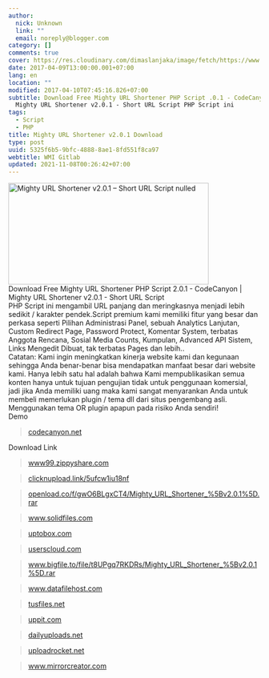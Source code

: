 ```yaml
---
author:
  nick: Unknown
  link: ""
  email: noreply@blogger.com
category: []
comments: true
cover: https://res.cloudinary.com/dimaslanjaka/image/fetch/https://www.jojothemes.com/wp-content/uploads/2016/07/Mighty-URL-Shortener-v1.0.1-%E2%80%93-Short-URL-Script.jpg
date: 2017-04-09T13:00:00.001+07:00
lang: en
location: ""
modified: 2017-04-10T07:45:16.826+07:00
subtitle: Download Free Mighty URL Shortener PHP Script .0.1 - CodeCanyon |
  Mighty URL Shortener v2.0.1 - Short URL Script PHP Script ini
tags:
  - Script
  - PHP
title: Mighty URL Shortener v2.0.1 Download
type: post
uuid: 5325f6b5-9bfc-4888-8ae1-8fd551f8ca97
webtitle: WMI Gitlab
updated: 2021-11-08T00:26:42+07:00
---
```


<div dir="ltr" style="text-align: left;" trbidi="on"><div><img alt="Mighty URL Shortener v2.0.1 – Short URL Script nulled" height="203" src="https://res.cloudinary.com/dimaslanjaka/image/fetch/https://www.jojothemes.com/wp-content/uploads/2016/07/Mighty-URL-Shortener-v1.0.1-%E2%80%93-Short-URL-Script.jpg" title="Mighty URL Shortener v2.0.1 – Short URL Script nulled" width="400"> </div><div><div></div><div>Download Free Mighty URL Shortener PHP Script 2.0.1 - CodeCanyon |    Mighty URL Shortener v2.0.1 - Short URL Script   <br><div>PHP Script ini mengambil URL panjang dan meringkasnya menjadi     lebih sedikit / karakter pendek.Script premium kami memiliki     fitur yang besar dan perkasa seperti Pilihan Administrasi     Panel, sebuah Analytics Lanjutan, Custom Redirect Page,     Password Protect, Komentar System, terbatas Anggota Rencana,     Sosial Media Counts, Kumpulan, Advanced API Sistem, Links     Mengedit Dibuat, tak terbatas Pages dan lebih..    </div><div id="quads-ad2"><div>Catatan: Kami ingin meningkatkan kinerja website kami dan      kegunaan sehingga Anda benar-benar bisa mendapatkan manfaat      besar dari website kami. Hanya lebih satu hal adalah bahwa      Kami mempublikasikan semua konten hanya untuk tujuan      pengujian tidak untuk penggunaan komersial, jadi jika Anda      memiliki uang maka kami sangat menyarankan Anda untuk      membeli memerlukan plugin / tema dll dari situs pengembang      asli. Menggunakan tema OR plugin apapun pada risiko Anda      sendiri!     </div></div><div>Demo    </div><blockquote><div><a href="https://translate.googleusercontent.com/translate_c?depth=2&amp;langpair=auto%7Cid&amp;nv=1&amp;rurl=translate.google.com&amp;sp=nmt4&amp;u=https://blog.snfr.cf/go/aHR0cHM6Ly9hZGYubHkvMTEwMjQ1NjEvaHR0cHM6Ly9jb2RlY2FueW9uLm5ldC9pdGVtL21pZ2h0eS11cmwtc2hvcnRlbmVyLXNob3J0LXVybC1zY3JpcHQvMTY1MDMzOTk%3D&amp;usg=ALkJrhjqtanT7SYDdY1mvyRNW721EVfjXA" rel="noopener noreferer nofollow" title="Codecanyon.net">      codecanyon.net      </a>    </div></blockquote><div>Download Link    </div><blockquote><div><a href="https://translate.googleusercontent.com/translate_c?depth=2&amp;langpair=auto%7Cid&amp;nv=1&amp;rurl=translate.google.com&amp;sp=nmt4&amp;u=https://blog.snfr.cf/go/aHR0cHM6Ly9hZGYubHkvMTEwMjQ1NjEvaHR0cDovL3d3dzk5LnppcHB5c2hhcmUuY29tL3YvUTV0NllwcmwvZmlsZS5odG1s&amp;usg=ALkJrhiaU0dbvpoV88UYJtu3W2eAZxSirw" rel="noopener noreferer nofollow" title="Www99.zippyshare.com">      www99.zippyshare.com      </a>    </div></blockquote><blockquote><div><a href="https://translate.googleusercontent.com/translate_c?depth=2&amp;langpair=auto%7Cid&amp;nv=1&amp;rurl=translate.google.com&amp;sp=nmt4&amp;u=https://blog.snfr.cf/go/aHR0cHM6Ly9hZGYubHkvMTEwMjQ1NjEvaHR0cHM6Ly9jbGlja251cGxvYWQubGluay81dWZjdzFpdTE4bmY%3D&amp;usg=ALkJrhjGaxJs8B99p8zLitLPNoE3rO4JXg" rel="noopener noreferer nofollow" title="Clicknupload.link/5ufcw1iu18nf">      clicknupload.link/5ufcw1iu18nf      </a>    </div></blockquote><blockquote><div><a href="https://translate.googleusercontent.com/translate_c?depth=2&amp;langpair=auto%7Cid&amp;nv=1&amp;rurl=translate.google.com&amp;sp=nmt4&amp;u=https://blog.snfr.cf/go/aHR0cHM6Ly9hZGYubHkvMTEwMjQ1NjEvaHR0cHM6Ly9vcGVubG9hZC5jby9mL2d3TzZCTGd4Q1Q0L01pZ2h0eV9VUkxfU2hvcnRlbmVyXyU1QnYyLjAuMSU1RC5yYXI%3D&amp;usg=ALkJrhhL84bdGSh98pnL7vs4FcWHsnl0pw" rel="noopener noreferer nofollow" title="Openload.co/f/gwO6BLgxCT4/Mighty_URL_Shortener_%5Bv2.0.1%5D.rar">      openload.co/f/gwO6BLgxCT4/Mighty_URL_Shortener_%5Bv2.0.1%5D.rar      </a>    </div></blockquote><blockquote><div><a href="https://translate.googleusercontent.com/translate_c?depth=2&amp;langpair=auto%7Cid&amp;nv=1&amp;rurl=translate.google.com&amp;sp=nmt4&amp;u=https://blog.snfr.cf/go/aHR0cHM6Ly9hZGYubHkvMTEwMjQ1NjEvaHR0cDovL3d3dy5zb2xpZGZpbGVzLmNvbS9kLzRBNFFOeE5ZUHF4d1o%3D&amp;usg=ALkJrhhQx6hCdmsnEbWAOsNASu1FQIcXAQ" rel="noopener noreferer nofollow" title="Www.solidfiles.com">      www.solidfiles.com      </a>    </div></blockquote><blockquote><div><a href="https://translate.googleusercontent.com/translate_c?depth=2&amp;langpair=auto%7Cid&amp;nv=1&amp;rurl=translate.google.com&amp;sp=nmt4&amp;u=https://blog.snfr.cf/go/aHR0cHM6Ly9hZGYubHkvMTEwMjQ1NjEvaHR0cDovL3VwdG9ib3guY29tL204bzhwcmRpcHBhZg%3D%3D&amp;usg=ALkJrhiPl4iRKm6ojUsJIhXQy9Wf9TX2Rg" rel="noopener noreferer nofollow" title="Uptobox.com">      uptobox.com      </a>    </div></blockquote><blockquote><div><a href="https://translate.googleusercontent.com/translate_c?depth=2&amp;langpair=auto%7Cid&amp;nv=1&amp;rurl=translate.google.com&amp;sp=nmt4&amp;u=https://blog.snfr.cf/go/aHR0cHM6Ly9hZGYubHkvMTEwMjQ1NjEvaHR0cHM6Ly91c2Vyc2Nsb3VkLmNvbS82M2VheTMzNzNjbnM%3D&amp;usg=ALkJrhhENpKFaT-7zwrgfkyRIFdTydC_UA" rel="noopener noreferer nofollow" title="Userscloud.com">      userscloud.com      </a>    </div></blockquote><blockquote><div><a href="https://translate.googleusercontent.com/translate_c?depth=2&amp;langpair=auto%7Cid&amp;nv=1&amp;rurl=translate.google.com&amp;sp=nmt4&amp;u=https://blog.snfr.cf/go/aHR0cHM6Ly9hZGYubHkvMTEwMjQ1NjEvaHR0cHM6Ly93d3cuYmlnZmlsZS50by9maWxlL3Q4VVBncTdSS0RScy9NaWdodHlfVVJMX1Nob3J0ZW5lcl8lNUJ2Mi4wLjElNUQucmFy&amp;usg=ALkJrhhKHY5yIWex2IplZMZCAsUrIY-Ymw" rel="noopener noreferer nofollow" title="Www.bigfile.to/file/t8UPgq7RKDRs/Mighty_URL_Shortener_%5Bv2.0.1%5D.rar">      www.bigfile.to/file/t8UPgq7RKDRs/Mighty_URL_Shortener_%5Bv2.0.1%5D.rar      </a>    </div></blockquote><blockquote><div><a href="https://translate.googleusercontent.com/translate_c?depth=2&amp;langpair=auto%7Cid&amp;nv=1&amp;rurl=translate.google.com&amp;sp=nmt4&amp;u=https://blog.snfr.cf/go/aHR0cHM6Ly9hZGYubHkvMTEwMjQ1NjEvaHR0cHM6Ly93d3cuZGF0YWZpbGVob3N0LmNvbS9kL2M0ODAyZjUz&amp;usg=ALkJrhjBR6QwbFNPjAIZ-AfV5DHHh4Nfzw" rel="noopener noreferer nofollow" title="Www.datafilehost.com">      www.datafilehost.com      </a>    </div></blockquote><blockquote><div><a href="https://translate.googleusercontent.com/translate_c?depth=2&amp;langpair=auto%7Cid&amp;nv=1&amp;rurl=translate.google.com&amp;sp=nmt4&amp;u=https://blog.snfr.cf/go/aHR0cHM6Ly9hZGYubHkvMTEwMjQ1NjEvaHR0cHM6Ly90dXNmaWxlcy5uZXQvZ2V2ZzFvaDBiOXA3&amp;usg=ALkJrhg4bshSxr0_fZCx729sNsMxqRComw" rel="noopener noreferer nofollow" title="Tusfiles.net">      tusfiles.net      </a>    </div></blockquote><blockquote><div><a href="https://translate.googleusercontent.com/translate_c?depth=2&amp;langpair=auto%7Cid&amp;nv=1&amp;rurl=translate.google.com&amp;sp=nmt4&amp;u=https://blog.snfr.cf/go/aHR0cHM6Ly9hZGYubHkvMTEwMjQ1NjEvaHR0cDovL3VwcGl0LmNvbS9qZXQwa3NtbGUzN2o%3D&amp;usg=ALkJrhhuPWDkqPHDUqSZuHMO2Pz4r9Rfjw" rel="noopener noreferer nofollow" title="Uppit.com">      uppit.com      </a>    </div></blockquote><blockquote><div><a href="https://translate.googleusercontent.com/translate_c?depth=2&amp;langpair=auto%7Cid&amp;nv=1&amp;rurl=translate.google.com&amp;sp=nmt4&amp;u=https://blog.snfr.cf/go/aHR0cHM6Ly9hZGYubHkvMTEwMjQ1NjEvaHR0cHM6Ly9kYWlseXVwbG9hZHMubmV0LzU3N256c3ZrM2E4Mw%3D%3D&amp;usg=ALkJrhhkmiWlTo4l6UDX_rNWaV0UH7OIHA" rel="noopener noreferer nofollow" title="Dailyuploads.net">      dailyuploads.net      </a>    </div></blockquote><blockquote><div><a href="https://translate.googleusercontent.com/translate_c?depth=2&amp;langpair=auto%7Cid&amp;nv=1&amp;rurl=translate.google.com&amp;sp=nmt4&amp;u=https://blog.snfr.cf/go/aHR0cHM6Ly9hZGYubHkvMTEwMjQ1NjEvaHR0cDovL3VwbG9hZHJvY2tldC5uZXQvOW1iY2Fmdm1rOGVwL01pZ2h0eV9VUkxfU2hvcnRlbmVyX192Mi4wLjFfLnJhci5odG1s&amp;usg=ALkJrhhXxN_JnZQL9jtzfgDMa-Q3qt4yOw" rel="noopener noreferer nofollow" title="Uploadrocket.net">      uploadrocket.net      </a>    </div></blockquote><blockquote><div><a href="https://translate.googleusercontent.com/translate_c?depth=2&amp;langpair=auto%7Cid&amp;nv=1&amp;rurl=translate.google.com&amp;sp=nmt4&amp;u=https://blog.snfr.cf/go/aHR0cHM6Ly9hZGYubHkvMTEwMjQ1NjEvaHR0cDovL3d3dy5taXJyb3JjcmVhdG9yLmNvbS9maWxlcy8wUUs4RUtWOC9NaWdodHlfVVJMX1Nob3J0ZW5lcl8lNUJ2Mi4wLjElNUQucmFyX2xpbmtz&amp;usg=ALkJrhjJ4UZbC3V6rKnhPGKIHC_5avQ1SQ" rel="noopener noreferer nofollow" title="Www.mirrorcreator.com">      www.mirrorcreator.com      </a>    </div></blockquote></div></div></div><script>document.querySelectorAll("pre,code");
  pretext.forEach(function (el) {
    el.classList.toggle("notranslate", true);
  });</script>